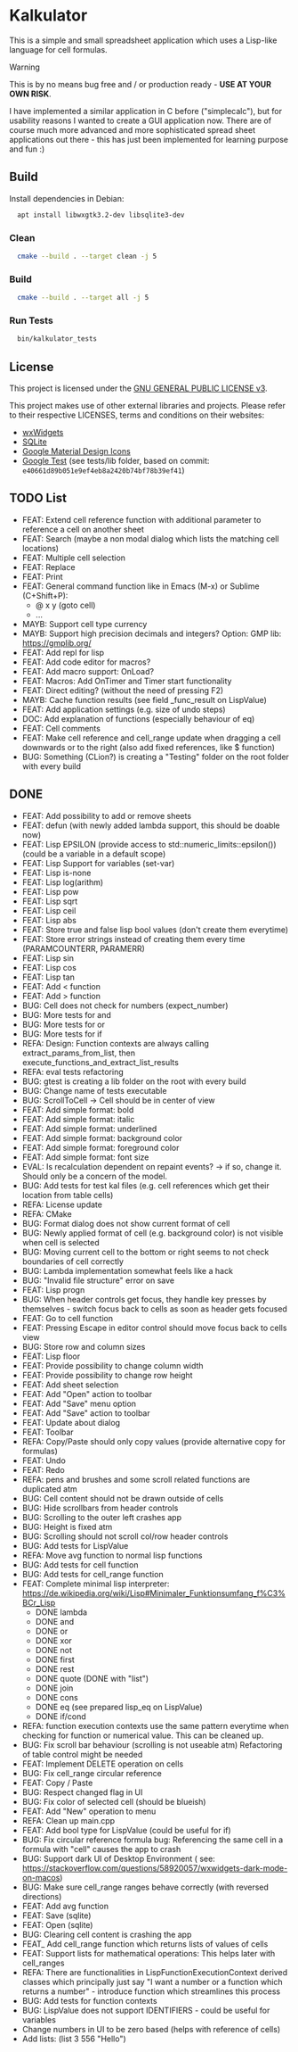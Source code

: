 # Kalkulator

This is a simple and small spreadsheet application which uses a Lisp-like language for cell formulas.

> [!WARNING]
> This is by no means bug free and / or production ready - **USE AT YOUR OWN RISK**.

I have implemented a similar application in C before ("simplecalc"), but for usability reasons I wanted to create a GUI
application now. There are of course much more advanced and more sophisticated spread sheet applications out there -
this has just been implemented for learning purpose and fun :)

## Build

Install dependencies in Debian:

``` sh
  apt install libwxgtk3.2-dev libsqlite3-dev
```

### Clean

``` sh
  cmake --build . --target clean -j 5
```

### Build

```sh
  cmake --build . --target all -j 5
```

### Run Tests

```sh 
  bin/kalkulator_tests
```

## License

This project is licensed under the [GNU GENERAL PUBLIC LICENSE v3](https://www.gnu.org/licenses/gpl-3.0.txt).

This project makes use of other external libraries and projects. Please refer to their respective LICENSES, terms and
conditions on their websites:

- [wxWidgets](https://www.wxwidgets.org/)
- [SQLite](https://www.sqlite.org/index.html)
- [Google Material Design Icons](https://github.com/google/material-design-icons)
- [Google Test](https://github.com/google/googletest) (see tests/lib folder, based on
  commit: `e40661d89b051e9ef4eb8a2420b74bf78b39ef41`)

## TODO List

- FEAT: Extend cell reference function with additional parameter to reference a cell on another sheet
- FEAT: Search (maybe a non modal dialog which lists the matching cell locations)
- FEAT: Multiple cell selection
- FEAT: Replace
- FEAT: Print
- FEAT: General command function like in Emacs (M-x) or Sublime (C+Shift+P):
    - @ x y (goto cell)
    - ...
- MAYB: Support cell type currency
- MAYB: Support high precision decimals and integers? Option: GMP lib: https://gmplib.org/
- FEAT: Add repl for lisp
- FEAT: Add code editor for macros?
- FEAT: Add macro support: OnLoad?
- FEAT: Macros: Add OnTimer and Timer start functionality
- FEAT: Direct editing? (without the need of pressing F2)
- MAYB: Cache function results (see field _func_result on LispValue)
- FEAT: Add application settings (e.g. size of undo steps)
- DOC: Add explanation of functions (especially behaviour of eq)
- FEAT: Cell comments
- FEAT: Make cell reference and cell_range update when dragging a cell downwards or to the right (also add fixed
  references, like $ function)
- BUG: Something (CLion?) is creating a "Testing" folder on the root folder with every build

## DONE

- FEAT: Add possibility to add or remove sheets
- FEAT: defun (with newly added lambda support, this should be doable now)
- FEAT: Lisp EPSILON (provide access to std::numeric_limits<double>::epsilon()) (could be a variable in a default scope)
- FEAT: Lisp Support for variables (set-var)
- FEAT: Lisp is-none
- FEAT: Lisp log(arithm)
- FEAT: Lisp pow
- FEAT: Lisp sqrt
- FEAT: Lisp ceil
- FEAT: Lisp abs
- FEAT: Store true and false lisp bool values (don't create them everytime)
- FEAT: Store error strings instead of creating them every time (PARAMCOUNTERR, PARAMERR)
- FEAT: Lisp sin
- FEAT: Lisp cos
- FEAT: Lisp tan
- FEAT: Add < function
- FEAT: Add > function
- BUG: Cell does not check for numbers (expect_number)
- BUG: More tests for and
- BUG: More tests for or
- BUG: More tests for if
- REFA: Design: Function contexts are always calling extract_params_from_list, then
  execute_functions_and_extract_list_results
- REFA: eval tests refactoring
- BUG: gtest is creating a lib folder on the root with every build
- BUG: Change name of tests executable
- BUG: ScrollToCell -> Cell should be in center of view
- FEAT: Add simple format: bold
- FEAT: Add simple format: italic
- FEAT: Add simple format: underlined
- FEAT: Add simple format: background color
- FEAT: Add simple format: foreground color
- FEAT: Add simple format: font size
- EVAL: Is recalculation dependent on repaint events? -> if so, change it. Should only be a concern of the model.
- BUG: Add tests for test kal files (e.g. cell references which get their location from table cells)
- REFA: License update
- REFA: CMake
- BUG: Format dialog does not show current format of cell
- BUG: Newly applied format of cell (e.g. background color) is not visible when cell is selected
- BUG: Moving current cell to the bottom or right seems to not check boundaries of cell correctly
- BUG: Lambda implementation somewhat feels like a hack
- BUG: "Invalid file structure" error on save
- FEAT: Lisp progn
- BUG: When header controls get focus, they handle key presses by themselves - switch focus back to cells as soon as
  header gets focused
- FEAT: Go to cell function
- FEAT: Pressing Escape in editor control should move focus back to cells view
- BUG: Store row and column sizes
- FEAT: Lisp floor
- FEAT: Provide possibility to change column width
- FEAT: Provide possibility to change row height
- FEAT: Add sheet selection
- FEAT: Add "Open" action to toolbar
- FEAT: Add "Save" menu option
- FEAT: Add "Save" action to toolbar
- FEAT: Update about dialog
- FEAT: Toolbar
- REFA: Copy/Paste should only copy values (provide alternative copy for formulas)
- FEAT: Undo
- FEAT: Redo
- REFA: pens and brushes and some scroll related functions are duplicated atm
- BUG: Cell content should not be drawn outside of cells
- BUG: Hide scrollbars from header controls
- BUG: Scrolling to the outer left crashes app
- BUG: Height is fixed atm
- BUG: Scrolling should not scroll col/row header controls
- BUG: Add tests for LispValue
- REFA: Move avg function to normal lisp functions
- BUG: Add tests for cell function
- BUG: Add tests for cell_range function
- FEAT: Complete minimal lisp interpreter: https://de.wikipedia.org/wiki/Lisp#Minimaler_Funktionsumfang_f%C3%BCr_Lisp
    - DONE lambda
    - DONE and
    - DONE or
    - DONE xor
    - DONE not
    - DONE first
    - DONE rest
    - DONE quote (DONE with "list")
    - DONE join
    - DONE cons
    - DONE eq (see prepared lisp_eq on LispValue)
    - DONE if/cond
- REFA: function execution contexts use the same pattern everytime when checking for function or numerical value. This
  can be cleaned up.
- BUG: Fix scroll bar behaviour (scrolling is not useable atm)
  Refactoring of table control might be needed
- FEAT: Implement DELETE operation on cells
- BUG: Fix cell_range circular reference
- FEAT: Copy / Paste
- BUG: Respect changed flag in UI
- BUG: Fix color of selected cell (should be blueish)
- FEAT: Add "New" operation to menu
- REFA: Clean up main.cpp
- FEAT: Add bool type for LispValue (could be useful for if)
- BUG: Fix circular reference formula bug: Referencing the same cell in a formula with "cell" causes the app to crash
- BUG: Support dark UI of Desktop Environment (
  see: https://stackoverflow.com/questions/58920057/wxwidgets-dark-mode-on-macos)
- BUG: Make sure cell_range ranges behave correctly  (with reversed directions)
- FEAT: Add avg function
- FEAT: Save (sqlite)
- FEAT: Open (sqlite)
- BUG: Clearing cell content is crashing the app
- FEAT_ Add cell_range function which returns lists of values of cells
- FEAT: Support lists for mathematical operations: This helps later with cell_ranges
- REFA: There are functionalities in LispFunctionExecutionContext derived classes which principally just say "I want a
  number or a function which returns a number" - introduce function which streamlines this process
- BUG: Add tests for function contexts
- BUG: LispValue does not support IDENTIFIERS - could be useful for variables
- Change numbers in UI to be zero based (helps with reference of cells)
- Add lists: (list 3 556 "Hello")
